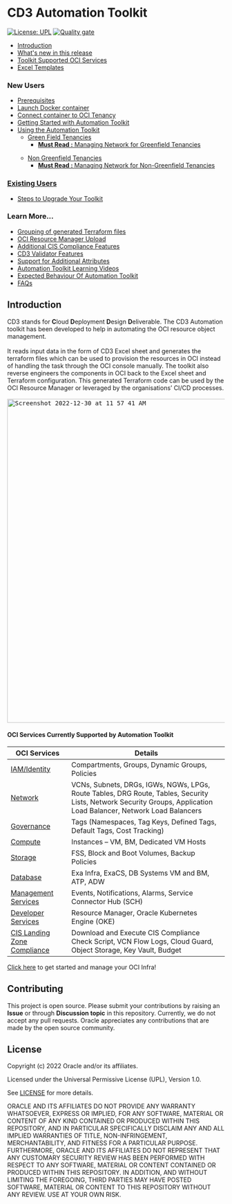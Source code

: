 # CD3 Automation Toolkit

[![License: UPL](https://img.shields.io/badge/license-UPL-green)](https://img.shields.io/badge/license-UPL-green) [![Quality gate](https://sonarcloud.io/api/project_badges/quality_gate?project=oracle-devrel_cd3-automation-toolkit)](https://sonarcloud.io/dashboard?id=oracle-devrel_cd3-automation-toolkit)



<ul>

  <li> <a href= "#introduction">Introduction</a></li>

  <li> <a href = "https://github.com/oracle-devrel/cd3-automation-toolkit/releases/tag/v10.2">What's new in this release</a></li>
  <li> <a href = "/cd3_automation_toolkit/documentation/user_guide/learn_more/CD3ExcelTabs.md">Toolkit Supported OCI Services</a></li>
  <li> <a href = "/cd3_automation_toolkit/documentation/user_guide/RunningAutomationToolkit.md#excel-sheet-templates">Excel Templates</a></li>
  
</ul>

### New Users

<ul>
  
  <li> <a href = "/cd3_automation_toolkit/documentation/user_guide/prerequisites.md">Prerequisites</a></li>
  <li> <a href = "/cd3_automation_toolkit/documentation/user_guide/Launch_Docker_container.md">Launch Docker container</a></li>
  <li> <a href = "/cd3_automation_toolkit/documentation/user_guide/Connect_container_to_OCI_Tenancy.md">Connect container to OCI Tenancy</a></li>
  <li> <a href = "/cd3_automation_toolkit/documentation/user_guide/RunningAutomationToolkit.md">Getting Started with Automation Toolkit</a></li>


  <li> <a href="/cd3_automation_toolkit/documentation/user_guide/Workflows.md">Using the Automation Toolkit</a>
  <ul>
  <li> <a href="/cd3_automation_toolkit/documentation/user_guide/GreenField.md">Green Field Tenancies</a>
    <ul>
      <li> <a href="/cd3_automation_toolkit/documentation/user_guide/NetworkingScenariosGF.md"</a><b> Must Read :</b> Managing Network for Greenfield Tenancies</li>
    </ul>
    </ul>
  </li>
  <ul>
  <li> <a href="/cd3_automation_toolkit/documentation/user_guide/NonGreenField.md">Non Greenfield Tenancies</a>
    <ul>
      <li><a href ="/cd3_automation_toolkit/documentation/user_guide/NetworkingScenariosNGF.md"</a><b> Must Read : </b> Managing Network for Non-Greenfield Tenancies</li>
    </ul>
  </ul>
  
  
 </ul>
 
 ### Existing Users

<ul>
 
  <li> <a href = "/cd3_automation_toolkit/documentation/user_guide/Upgrade_Toolkit.md">Steps to Upgrade Your Toolkit</a></li>
 
</ul> 

### Learn More...

<ul>

   <li> <a href = "/cd3_automation_toolkit/documentation/user_guide/RestructuringOutDirectory.md">Grouping of generated Terraform files</a></li>
   <li> <a href = "/cd3_automation_toolkit/documentation/user_guide/learn_more/ResourceManagerUpload.md">OCI Resource Manager Upload</a></li>
   <li> <a href = "/cd3_automation_toolkit/documentation/user_guide/learn_more/CISFeatures.md">Additional CIS Compliance Features</a></li>
   <li> <a href = "/cd3_automation_toolkit/documentation/user_guide/learn_more/SupportForCD3Validator.md">CD3 Validator Features</a></li>
 
   
   <li> <a href = "/cd3_automation_toolkit/documentation/user_guide/learn_more/SupportforAdditionalAttributes.md">Support for Additional Attributes</a></li>
   <li> <a href = "/cd3_automation_toolkit/documentation/user_guide/LearningVideos.md">Automation Toolkit Learning Videos</a></li>
   <li> <a href = "/cd3_automation_toolkit/documentation/user_guide/KnownBehaviour.md">Expected Behaviour Of Automation Toolkit</a></li>
   <li> <a href = "/cd3_automation_toolkit/documentation/user_guide/FAQ.md">FAQs</a></li>
 
</ul>
  


## Introduction
CD3 stands for <b>C</b>loud <b>D</b>eployment <b>D</b>esign <b>D</b>eliverable.
The CD3 Automation toolkit has been developed to help in automating the OCI resource object management. 
<br><br>
It reads input data in the form of CD3 Excel sheet and generates the terraform files which can be used to provision the resources in OCI instead of handling the task through the OCI console manually. The toolkit also reverse engineers the components in OCI back to the Excel sheet and Terraform configuration. This generated Terraform code can be used by the OCI Resource Manager or leveraged by the organisations’ CI/CD processes.
<br><br>
<kbd>
<img width="748" alt="Screenshot 2022-12-30 at 11 57 41 AM" src="https://user-images.githubusercontent.com/111430850/210614513-5d2e97a6-3c1e-4a2b-a793-3a1b6410c856.png">
</kbd>
<br>

#### OCI Services Currently Supported by Automation Toolkit

| OCI Services | Details |
| --------- | ----------- |
| [IAM/Identity](/cd3_automation_toolkit/documentation/user_guide/learn_more/CD3ExcelTabs.md#iamidentity) | Compartments, Groups, Dynamic Groups, Policies |
| [Network](/cd3_automation_toolkit/documentation/user_guide/learn_more/CD3ExcelTabs.md#network) | VCNs, Subnets, DRGs, IGWs, NGWs, LPGs, Route Tables, DRG Route, Tables, Security Lists, Network Security Groups, Application Load Balancer, Network Load Balancers |
| [Governance](/cd3_automation_toolkit/documentation/user_guide/learn_more/CD3ExcelTabs.md#governance) | Tags (Namespaces, Tag Keys, Defined Tags, Default Tags, Cost Tracking) |
| [Compute](/cd3_automation_toolkit/documentation/user_guide/learn_more/CD3ExcelTabs.md#compute) | Instances – VM, BM, Dedicated VM Hosts |
| [Storage](/cd3_automation_toolkit/documentation/user_guide/learn_more/CD3ExcelTabs.md#storage) | FSS, Block and Boot Volumes, Backup Policies |
| [Database](/cd3_automation_toolkit/documentation/user_guide/learn_more/CD3ExcelTabs.md#database) | Exa Infra, ExaCS, DB Systems VM and BM, ATP, ADW |
| [Management Services](/cd3_automation_toolkit/documentation/user_guide/learn_more/CD3ExcelTabs.md#management-services) | Events, Notifications, Alarms, Service Connector Hub (SCH) |
| [Developer Services](/cd3_automation_toolkit/documentation/user_guide/learn_more/CD3ExcelTabs.md#developer-services) | Resource Manager, Oracle Kubernetes Engine (OKE) |
| [CIS Landing Zone Compliance](/cd3_automation_toolkit/documentation/user_guide/learn_more/CISFeatures.md#additional-cis-compliance-features) | Download and Execute CIS Compliance Check Script, VCN Flow Logs, Cloud Guard, Object Storage, Key Vault, Budget |


[Click here](/cd3_automation_toolkit/documentation/user_guide/prerequisites.md) to get started and manage your OCI Infra!

## Contributing
This project is open source.  Please submit your contributions by raising an <b>Issue</b> or through <b>Discussion topic</b> in this repository. Currently, we do not accept any pull requests. Oracle appreciates any contributions that are made by the open source community.

## License
Copyright (c) 2022 Oracle and/or its affiliates.

Licensed under the Universal Permissive License (UPL), Version 1.0.

See [LICENSE](LICENSE) for more details.

ORACLE AND ITS AFFILIATES DO NOT PROVIDE ANY WARRANTY WHATSOEVER, EXPRESS OR IMPLIED, FOR ANY SOFTWARE, MATERIAL OR CONTENT OF ANY KIND CONTAINED OR PRODUCED WITHIN THIS REPOSITORY, AND IN PARTICULAR SPECIFICALLY DISCLAIM ANY AND ALL IMPLIED WARRANTIES OF TITLE, NON-INFRINGEMENT, MERCHANTABILITY, AND FITNESS FOR A PARTICULAR PURPOSE.  FURTHERMORE, ORACLE AND ITS AFFILIATES DO NOT REPRESENT THAT ANY CUSTOMARY SECURITY REVIEW HAS BEEN PERFORMED WITH RESPECT TO ANY SOFTWARE, MATERIAL OR CONTENT CONTAINED OR PRODUCED WITHIN THIS REPOSITORY. IN ADDITION, AND WITHOUT LIMITING THE FOREGOING, THIRD PARTIES MAY HAVE POSTED SOFTWARE, MATERIAL OR CONTENT TO THIS REPOSITORY WITHOUT ANY REVIEW. USE AT YOUR OWN RISK.
